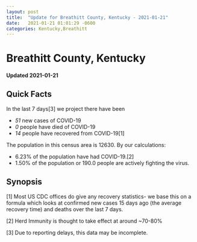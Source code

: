 ```yaml
---
layout: post
title:  "Update for Breathitt County, Kentucky - 2021-01-21"
date:   2021-01-21 01:01:29 -0600
categories: Kentucky,Breathitt
---
```


# Breathitt County, Kentucky
#### Updated 2021-01-21

## Quick Facts

In the last 7 days[3] we project there have been
- *51* new cases of COVID-19
- *0* people have died of COVID-19
- *14* people have recovered from COVID-19[1]

The population in this census area is 12630. By our calculations:
- 6.23% of the population have had COVID-19.[2]
- 1.50% of the population or 190.0 people are actively fighting the virus.

## Synopsis




[1] Most US CDC offices do give any recovery statistics- we base this on a formula which looks at confirmed new cases
15 days ago (the average recovery time) and deaths over the last 7 days.

[2] Herd Immunity is thought to take effect at around ~70-80%

[3] Due to reporting delays, this data may be incomplete.
 
    